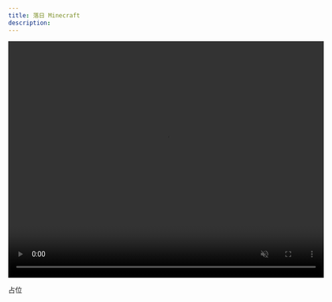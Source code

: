 ```yaml
---
title: 落日 Minecraft
description: 
---
```

<video width="640" height="480" muted autoplay="ture">
<source src="/images/Animation.webm" type="video/webm">
您的浏览器不支持视频标签。
</video>

占位